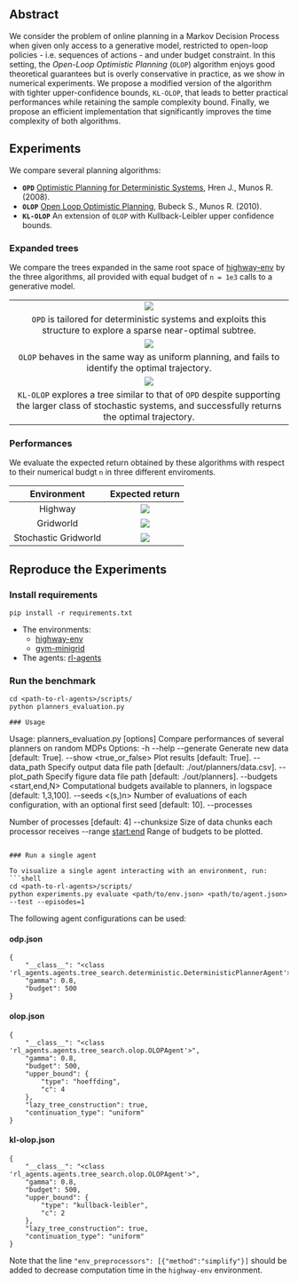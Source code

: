 ## Abstract

We consider the problem of online planning in a Markov Decision Process when given only access to a generative model, restricted to open-loop policies - i.e. sequences of actions - and under budget constraint. In this setting, the _Open-Loop Optimistic Planning_ (`OLOP`) algorithm enjoys good theoretical guarantees but is overly conservative in practice, as we show in numerical experiments. We propose a modified version of the algorithm with tighter upper-confidence bounds, `KL-OLOP`, that leads to better practical performances while retaining the sample complexity bound. Finally, we propose an efficient implementation that significantly improves the time complexity of both algorithms.

## Experiments

We compare several planning algorithms:
* **`OPD`** [Optimistic Planning for Deterministic Systems](https://hal.inria.fr/hal-00830182), Hren J., Munos R. (2008).
* **`OLOP`** [Open Loop Optimistic Planning](http://sbubeck.com/COLT10_BM.pdf), Bubeck S., Munos R. (2010).
* **`KL-OLOP`** An extension of `OLOP` with Kullback-Leibler upper confidence bounds.

### Expanded trees

We compare the trees expanded in the same root space of [highway-env](https://github.com/eleurent/highway-env) by the three algorithms, all provided with equal budget of `n = 1e3` calls to a generative model.

| |
|:--:|
| ![](paper/img/tree_OPD.svg) | 
| `OPD` is tailored for deterministic systems and exploits this structure to explore a sparse near-optimal subtree. |
| ![](paper/img/tree_OLOP.svg) |
| `OLOP` behaves in the same way as uniform planning, and fails to identify the optimal trajectory. |
| ![](paper/img/tree_KL-OLOP.svg) |
| `KL-OLOP` explores a tree similar to that of `OPD` despite supporting the larger class of stochastic systems, and successfully returns the optimal trajectory. |

### Performances

We evaluate the expected return obtained by these algorithms with respect to their numerical budgt `n` in three different enviroments.

| Environment           | Expected return                    |
| :-------------------: | :-----------------------------:    |
| Highway               | ![](paper/img/hw_return.svg)       |
| Gridworld             | ![](paper/img/gw_return.svg)       |
| Stochastic Gridworld  | ![](paper/img/gw_stoch_return.svg) |

## Reproduce the Experiments

### Install requirements

```shell
pip install -r requirements.txt
```

* The environments:
  * [highway-env](https://github.com/eleurent/highway-env)
  * [gym-minigrid](https://github.com/eleurent/gym-minigrid)
* The agents: [rl-agents](https://github.com/eleurent/rl-agents)

### Run the benchmark

```shell
cd <path-to-rl-agents>/scripts/
python planners_evaluation.py

### Usage
```
Usage: planners_evaluation.py [options]
Compare performances of several planners on random MDPs
Options:
  -h --help
  --generate <true or false>  Generate new data [default: True].
  --show <true_or_false>      Plot results [default: True].
  --data_path <path>          Specify output data file path [default: ./out/planners/data.csv].
  --plot_path <path>          Specify figure data file path [default: ./out/planners].
  --budgets <start,end,N>     Computational budgets available to planners, in logspace [default: 1,3,100].
  --seeds <(s,)n>             Number of evaluations of each configuration, with an optional first seed [default: 10].
  --processes <p>             Number of processes [default: 4]
  --chunksize <c>             Size of data chunks each processor receives
  --range <start:end>         Range of budgets to be plotted.
```

### Run a single agent

To visualize a single agent interacting with an environment, run:
```shell
cd <path-to-rl-agents>/scripts/
python experiments.py evaluate <path/to/env.json> <path/to/agent.json> --test --episodes=1
```
The following agent configurations can be used:

#### odp.json

```
{
    "__class__": "<class 'rl_agents.agents.tree_search.deterministic.DeterministicPlannerAgent'>",
    "gamma": 0.8,
    "budget": 500
}
```

#### olop.json

```
{
    "__class__": "<class 'rl_agents.agents.tree_search.olop.OLOPAgent'>",
    "gamma": 0.8,
    "budget": 500,
    "upper_bound": {
        "type": "hoeffding",
        "c": 4
    },
    "lazy_tree_construction": true,
    "continuation_type": "uniform"
}
```

#### kl-olop.json

```
{
    "__class__": "<class 'rl_agents.agents.tree_search.olop.OLOPAgent'>",
    "gamma": 0.8,
    "budget": 500,
    "upper_bound": {
        "type": "kullback-leibler",
        "c": 2
    },
    "lazy_tree_construction": true,
    "continuation_type": "uniform"
}
```

Note that the line `"env_preprocessors": [{"method":"simplify"}]` should be added to decrease computation time in the `highway-env` environment.
